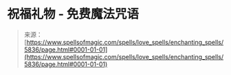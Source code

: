 <!--yml

category: 未分类

date: 2024-06-12 18:40:09

-->

# 祝福礼物 - 免费魔法咒语

> 来源：[https://www.spellsofmagic.com/spells/love_spells/enchanting_spells/5836/page.html#0001-01-01](https://www.spellsofmagic.com/spells/love_spells/enchanting_spells/5836/page.html#0001-01-01)
